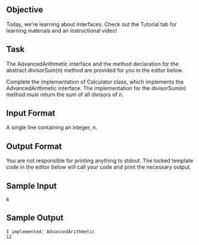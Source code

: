 ## Objective
Today, we're learning about Interfaces. Check out the Tutorial tab for learning materials and an instructional video!

## Task
The AdvancedArithmetic interface and the method declaration for the abstract divisorSum(n) method are provided for you in the editor below.

Complete the implementation of Calculator class, which implements the AdvancedArithmetic interface. The implementation for the divisorSum(n) method must return the sum of all divisors of *n*.

## Input Format

A single line containing an integer, *n*.

## Output Format

You are not responsible for printing anything to stdout. The locked template code in the editor below will call your code and print the necessary output.

## Sample Input
```
6
```
## Sample Output
```
I implemented: AdvancedArithmetic
12
```